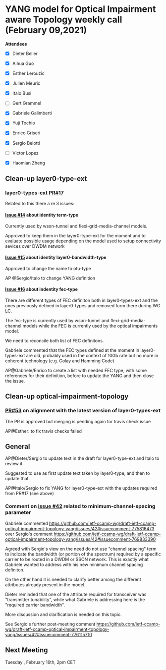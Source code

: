 # **YANG model for Optical Impairment aware Topology weekly call (February 09,2021)**

****Attendees****
- [x] Dieter Beller
- [x] Aihua Guo
- [x] Esther Lerouzic
- [x] Julien Meuric
- [x] Italo Busi
- [ ] Gert Grammel
- [x] Gabriele Galimberti
- [x] Yuji Tochio
- [x] Enrico Griseri
- [x] Sergio Belotti
- [ ] Victor Lopez
- [x] Haomian Zheng



## Clean-up layer0-type-ext 

### layer0-types-ext [PR#17](https://github.com/ietf-ccamp-wg/ietf-ccamp-layer0-types-ext/pull/17)

Related to this there a re 3 issues:

#### [Issue #14](https://github.com/ietf-ccamp-wg/ietf-ccamp-layer0-types-ext/issues/14) about identity term-type 

Currently used by wson-tunnel and flexi-grid-media-channel models.

Approved to keep them in the layer0-type-ext for the moment and to evaluate possible usage depending on the model used to setup connectivity sevices over DWDM network

#### [Issue #15](https://github.com/ietf-ccamp-wg/ietf-ccamp-layer0-types-ext/issues/15) about identity layer0-bandwidth-type

Approved to change the name to otu-type

AP @Sergio/Italo to change YANG definition

#### [Issue #16](https://github.com/ietf-ccamp-wg/ietf-ccamp-layer0-types-ext/issues/16) about indentity fec-type

There are different types of FEC definiton both in layer0-types-ext and the ones previously defined in layer0-types and removed form there during WG LC. 

The fec-type is currently used by wson-tunnel and flexi-grid-media-channel models while the FEC is currently used by the optical impairments model.

We need to reconcile both list of FEC definitons.

Gabriele commented that the FEC types defined at the moment in layer0-types-ext are old, probably used in the context of 10Gb rate but no more in coherent technology (e.g. Golay and Hamming Code)

AP@Gabriele/Enrico  to create a list with needed FEC type, with some references for their definition, before to update the YANG and then close the issue.

## Clean-up optical-impairment-topology 

### [PR#53](https://github.com/ietf-ccamp-wg/draft-ietf-ccamp-optical-impairment-topology-yang/pull/53) on alignment with the latest version of layer0-types-ext

The PR is approved but merging is pending again for travis check issue 

AP@Esther: to fix travis checks failed

## General

AP@Dieter/Sergio to update text in the draft for layer0-type-ext and Italo to review it.

Suggested to use as first update text taken by layer0-type, and then to update that.

AP@Italo/Sergio to fix YANG for layer0-type-ext with the updates required from PR#17 (see above)

### Comment on [issue #42](https://github.com/ietf-ccamp-wg/draft-ietf-ccamp-optical-impairment-topology-yang/issues/42) related to minimum-channel-spacing parameter

Gabriele commented https://github.com/ietf-ccamp-wg/draft-ietf-ccamp-optical-impairment-topology-yang/issues/42#issuecomment-775816473  over Sergio's comment https://github.com/ietf-ccamp-wg/draft-ietf-ccamp-optical-impairment-topology-yang/issues/42#issuecomment-769833390

Agreed with Sergio's view on the need do not use "channel spacing" term to indicate the bandwidth (or portion of the spectrum) required by a specific carrier to be routed in a DWDM or SSON network. This is exactly what Gabriele wanted to address with his new minimum channel spacing definiton.

On the other hand it is needed to clarify better among the different attributes already present in the model.

Dieter reminded that one of the attribute required for transceiver was "transmitter tunability", while what Gabriele is addressing here is the "required carrier bandwidth".

More discussion and clarification is needed on this topic.

See Sergio's further post-meeting  comment https://github.com/ietf-ccamp-wg/draft-ietf-ccamp-optical-impairment-topology-yang/issues/42#issuecomment-776115710


## Next Meeting 
Tuesday , February 16th, 2pm CET
